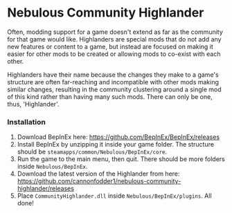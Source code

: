 # Nebulous Community Highlander

Often, modding support for a game doesn't extend as far as the community for that game would like. Highlanders are special mods that do not add any new features or content to a game, but instead are focused on making it easier for other mods to be created or allowing mods to co-exist with each other. 

Highlanders have their name because the changes they make to a game's structure are often far-reaching and incompatible with other mods making similar changes, resulting in the community clustering around a single mod of this kind rather than having many such mods. There can only be one, thus, 'Highlander'.

### Installation

1. Download BepInEx here: https://github.com/BepInEx/BepInEx/releases
2. Install BepInEx by unzipping it inside your game folder. The structure should be `steamapps/common/Nebulous/BepInEx/core`.
3. Run the game to the main menu, then quit. There should be more folders inside `Nebulous/BepInEx`.
4. Download the latest version of the Highlander from here: https://github.com/cannonfodder1/nebulous-community-highlander/releases
5. Place `CommunityHighlander.dll` inside `Nebulous/BepInEx/plugins`. All done!
